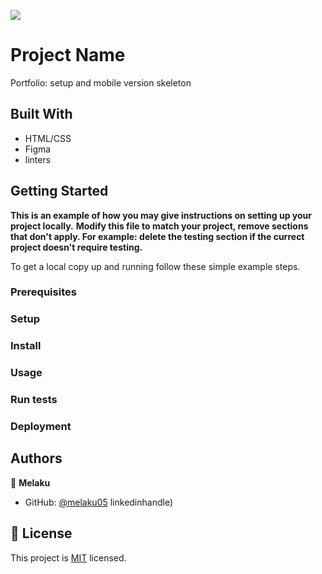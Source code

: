 ![](https://img.shields.io/badge/Microverse-blueviolet)

# Project Name

Portfolio: setup and mobile version skeleton

## Built With

- HTML/CSS
- Figma
- linters

## Getting Started

**This is an example of how you may give instructions on setting up your project locally.**
**Modify this file to match your project, remove sections that don't apply. For example: delete the testing section if the currect project doesn't require testing.**

To get a local copy up and running follow these simple example steps.

### Prerequisites

### Setup

### Install

### Usage

### Run tests

### Deployment

## Authors

👤 **Melaku**

- GitHub: [@melaku05](https://github.com/melaku05)
  linkedinhandle)

## 📝 License

This project is [MIT](./MIT.md) licensed.
